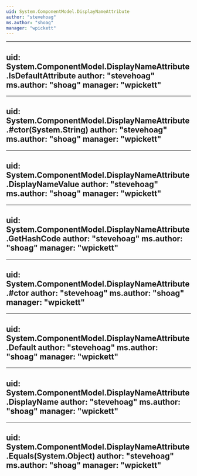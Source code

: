 ```yaml
---
uid: System.ComponentModel.DisplayNameAttribute
author: "stevehoag"
ms.author: "shoag"
manager: "wpickett"
---
```


---
uid: System.ComponentModel.DisplayNameAttribute.IsDefaultAttribute
author: "stevehoag"
ms.author: "shoag"
manager: "wpickett"
---

---
uid: System.ComponentModel.DisplayNameAttribute.#ctor(System.String)
author: "stevehoag"
ms.author: "shoag"
manager: "wpickett"
---

---
uid: System.ComponentModel.DisplayNameAttribute.DisplayNameValue
author: "stevehoag"
ms.author: "shoag"
manager: "wpickett"
---

---
uid: System.ComponentModel.DisplayNameAttribute.GetHashCode
author: "stevehoag"
ms.author: "shoag"
manager: "wpickett"
---

---
uid: System.ComponentModel.DisplayNameAttribute.#ctor
author: "stevehoag"
ms.author: "shoag"
manager: "wpickett"
---

---
uid: System.ComponentModel.DisplayNameAttribute.Default
author: "stevehoag"
ms.author: "shoag"
manager: "wpickett"
---

---
uid: System.ComponentModel.DisplayNameAttribute.DisplayName
author: "stevehoag"
ms.author: "shoag"
manager: "wpickett"
---

---
uid: System.ComponentModel.DisplayNameAttribute.Equals(System.Object)
author: "stevehoag"
ms.author: "shoag"
manager: "wpickett"
---
